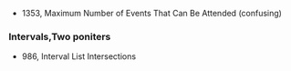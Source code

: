 - 1353, Maximum Number of Events That Can Be Attended (confusing)

### Intervals,Two poniters
- 986, Interval List Intersections
